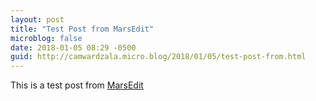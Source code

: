```yaml
---
layout: post
title: "Test Post from MarsEdit"
microblog: false
date: 2018-01-05 08:29 -0500
guid: http://camwardzala.micro.blog/2018/01/05/test-post-from.html
---
```

This is a test post from [MarsEdit](https://red-sweater.com/marsedit/)
